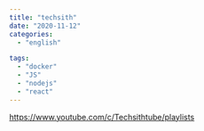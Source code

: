 ```yaml
---
title: "techsith"
date: "2020-11-12"
categories:
  - "english"

tags:
  - "docker"
  - "JS"
  - "nodejs"
  - "react"
---
```


https://www.youtube.com/c/Techsithtube/playlists

